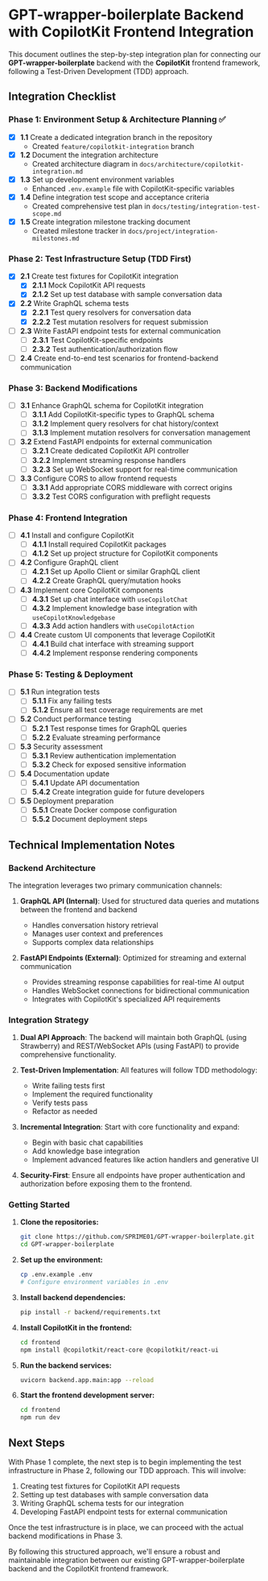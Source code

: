 # GPT-wrapper-boilerplate Backend with CopilotKit Frontend Integration

This document outlines the step-by-step integration plan for connecting our **GPT-wrapper-boilerplate** backend with the **CopilotKit** frontend framework, following a Test-Driven Development (TDD) approach.

## Integration Checklist

### Phase 1: Environment Setup & Architecture Planning ✅

- [x] **1.1** Create a dedicated integration branch in the repository
  - Created `feature/copilotkit-integration` branch
- [x] **1.2** Document the integration architecture
  - Created architecture diagram in `docs/architecture/copilotkit-integration.md`
- [x] **1.3** Set up development environment variables
  - Enhanced `.env.example` file with CopilotKit-specific variables
- [x] **1.4** Define integration test scope and acceptance criteria
  - Created comprehensive test plan in `docs/testing/integration-test-scope.md`
- [x] **1.5** Create integration milestone tracking document
  - Created milestone tracker in `docs/project/integration-milestones.md`

### Phase 2: Test Infrastructure Setup (TDD First)

- [x] **2.1** Create test fixtures for CopilotKit integration
  - [x] **2.1.1** Mock CopilotKit API requests
  - [x] **2.1.2** Set up test database with sample conversation data
- [x] **2.2** Write GraphQL schema tests
  - [x] **2.2.1** Test query resolvers for conversation data
  - [x] **2.2.2** Test mutation resolvers for request submission
- [ ] **2.3** Write FastAPI endpoint tests for external communication
  - [ ] **2.3.1** Test CopilotKit-specific endpoints
  - [ ] **2.3.2** Test authentication/authorization flow
- [ ] **2.4** Create end-to-end test scenarios for frontend-backend communication

### Phase 3: Backend Modifications

- [ ] **3.1** Enhance GraphQL schema for CopilotKit integration
  - [ ] **3.1.1** Add CopilotKit-specific types to GraphQL schema
  - [ ] **3.1.2** Implement query resolvers for chat history/context
  - [ ] **3.1.3** Implement mutation resolvers for conversation management
- [ ] **3.2** Extend FastAPI endpoints for external communication
  - [ ] **3.2.1** Create dedicated CopilotKit API controller
  - [ ] **3.2.2** Implement streaming response handlers
  - [ ] **3.2.3** Set up WebSocket support for real-time communication
- [ ] **3.3** Configure CORS to allow frontend requests
  - [ ] **3.3.1** Add appropriate CORS middleware with correct origins
  - [ ] **3.3.2** Test CORS configuration with preflight requests

### Phase 4: Frontend Integration

- [ ] **4.1** Install and configure CopilotKit
  - [ ] **4.1.1** Install required CopilotKit packages
  - [ ] **4.1.2** Set up project structure for CopilotKit components
- [ ] **4.2** Configure GraphQL client
  - [ ] **4.2.1** Set up Apollo Client or similar GraphQL client
  - [ ] **4.2.2** Create GraphQL query/mutation hooks
- [ ] **4.3** Implement core CopilotKit components
  - [ ] **4.3.1** Set up chat interface with `useCopilotChat`
  - [ ] **4.3.2** Implement knowledge base integration with `useCopilotKnowledgebase`
  - [ ] **4.3.3** Add action handlers with `useCopilotAction`
- [ ] **4.4** Create custom UI components that leverage CopilotKit
  - [ ] **4.4.1** Build chat interface with streaming support
  - [ ] **4.4.2** Implement response rendering components

### Phase 5: Testing & Deployment

- [ ] **5.1** Run integration tests
  - [ ] **5.1.1** Fix any failing tests
  - [ ] **5.1.2** Ensure all test coverage requirements are met
- [ ] **5.2** Conduct performance testing
  - [ ] **5.2.1** Test response times for GraphQL queries
  - [ ] **5.2.2** Evaluate streaming performance
- [ ] **5.3** Security assessment
  - [ ] **5.3.1** Review authentication implementation
  - [ ] **5.3.2** Check for exposed sensitive information
- [ ] **5.4** Documentation update
  - [ ] **5.4.1** Update API documentation
  - [ ] **5.4.2** Create integration guide for future developers
- [ ] **5.5** Deployment preparation
  - [ ] **5.5.1** Create Docker compose configuration
  - [ ] **5.5.2** Document deployment steps

## Technical Implementation Notes

### Backend Architecture

The integration leverages two primary communication channels:

1. **GraphQL API (Internal)**: Used for structured data queries and mutations between the frontend and backend
   - Handles conversation history retrieval
   - Manages user context and preferences
   - Supports complex data relationships

2. **FastAPI Endpoints (External)**: Optimized for streaming and external communication
   - Provides streaming response capabilities for real-time AI output
   - Handles WebSocket connections for bidirectional communication
   - Integrates with CopilotKit's specialized API requirements

### Integration Strategy

1. **Dual API Approach**: The backend will maintain both GraphQL (using Strawberry) and REST/WebSocket APIs (using FastAPI) to provide comprehensive functionality.

2. **Test-Driven Implementation**: All features will follow TDD methodology:
   - Write failing tests first
   - Implement the required functionality
   - Verify tests pass
   - Refactor as needed

3. **Incremental Integration**: Start with core functionality and expand:
   - Begin with basic chat capabilities
   - Add knowledge base integration
   - Implement advanced features like action handlers and generative UI

4. **Security-First**: Ensure all endpoints have proper authentication and authorization before exposing them to the frontend.

### Getting Started

1. **Clone the repositories:**
   ```bash
   git clone https://github.com/SPRIME01/GPT-wrapper-boilerplate.git
   cd GPT-wrapper-boilerplate
   ```

2. **Set up the environment:**
   ```bash
   cp .env.example .env
   # Configure environment variables in .env
   ```

3. **Install backend dependencies:**
   ```bash
   pip install -r backend/requirements.txt
   ```

4. **Install CopilotKit in the frontend:**
   ```bash
   cd frontend
   npm install @copilotkit/react-core @copilotkit/react-ui
   ```

5. **Run the backend services:**
   ```bash
   uvicorn backend.app.main:app --reload
   ```

6. **Start the frontend development server:**
   ```bash
   cd frontend
   npm run dev
   ```

## Next Steps

With Phase 1 complete, the next step is to begin implementing the test infrastructure in Phase 2, following our TDD approach. This will involve:

1. Creating test fixtures for CopilotKit API requests
2. Setting up test databases with sample conversation data
3. Writing GraphQL schema tests for our integration
4. Developing FastAPI endpoint tests for external communication

Once the test infrastructure is in place, we can proceed with the actual backend modifications in Phase 3.

By following this structured approach, we'll ensure a robust and maintainable integration between our existing GPT-wrapper-boilerplate backend and the CopilotKit frontend framework.
